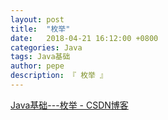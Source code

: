 ```yaml
---
layout: post
title:  "枚举"
date:   2018-04-21 16:12:00 +0800
categories: Java
tags: Java基础
author: pepe
description: 『 枚举 』
---
```


[Java基础---枚举 - CSDN博客](https://blog.csdn.net/qq_20198405/article/details/51700983)






